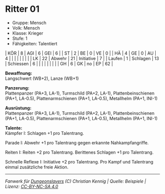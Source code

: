 # Ritter 01  
- Gruppe: Mensch  
- Volk: Mensch  
- Klasse: Krieger  
- Stufe: 1  
- Fähigkeiten: Talentiert  


| KÖR    | 8  | AGI      | 6  | GEI        | 6  |
| ST     | 2  | BE       | 0  | VE         | 0  |
| HÄ     | 4  | GE       | 0  | AU         | 4  |
|        |    |          |    |            |    |
| LK     | 22 | Abwehr   | 21 | Initiative | 7  |
| Laufen | 1  | Schlagen | 13 | Schiessen  | 6  |
|        |    |          |    |            |    |
| GH     | 6  | GK       | no | EP         | 62 |


**Bewaffnung:**  
Langschwert (WB+2), Lanze (WB+1)

**Panzerung:**  
Plattenpanzer (PA+3, LA-1), Turmschild (PA+2, LA-1), Plattenbeinschienen (PA+1, LA-0.5), Plattenarmschienen (PA+1, LA-0.5), Metallhelm (PA+1, INI-1)

**Ausrüstung:**  
Plattenpanzer (PA+3, LA-1), Turmschild (PA+2, LA-1), Plattenbeinschienen (PA+1, LA-0.5), Plattenarmschienen (PA+1, LA-0.5), Metallhelm (PA+1, INI-1)

**Talente:**  
Kämpfer I: Schlagen +1 pro Talentrang.

Parade I: Abwehr +1 pro Talentrang gegen erkannte Nahkampfangriffe.

Reiten I: Reiten +2 pro Talentrang. Berittenes Schlagen +1 pro Talentrang.

Schnelle Reflexe I: Initiative +2 pro Talentrang. Pro Kampf und Talentrang einmal zusätzliche freie Aktion.





___
*Fanwerk für [Dungeonslayers](https://www.dungeonslayers.net/) (C) Christian Kennig | Quelle: Beispiele | Lizenz: [CC-BY-NC-SA 4.0](https://creativecommons.org/licenses/by-nc-sa/4.0/deed.de)*